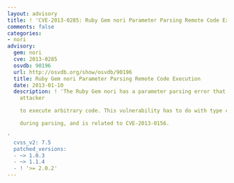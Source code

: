 ```yaml
---
layout: advisory
title: ! 'CVE-2013-0285: Ruby Gem nori Parameter Parsing Remote Code Execution'
comments: false
categories:
- nori
advisory:
  gem: nori
  cve: 2013-0285
  osvdb: 90196
  url: http://osvdb.org/show/osvdb/90196
  title: Ruby Gem nori Parameter Parsing Remote Code Execution
  date: 2013-01-10
  description: ! 'The Ruby Gem nori has a parameter parsing error that may allow an
    attacker

    to execute arbitrary code. This vulnerability has to do with type casting

    during parsing, and is related to CVE-2013-0156.

'
  cvss_v2: 7.5
  patched_versions:
  - ~> 1.0.3
  - ~> 1.1.4
  - ! '>= 2.0.2'
---
```


